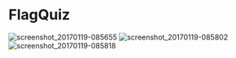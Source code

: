 # FlagQuiz
![screenshot_20170119-085655](https://cloud.githubusercontent.com/assets/22624799/22109652/a002e8d2-de26-11e6-9433-97075bdd53a0.png)
![screenshot_20170119-085802](https://cloud.githubusercontent.com/assets/22624799/22109651/a00276b8-de26-11e6-8363-ae9533f83750.png)
![screenshot_20170119-085818](https://cloud.githubusercontent.com/assets/22624799/22109653/a002fa3e-de26-11e6-99e8-3f627b0bcf88.png)
